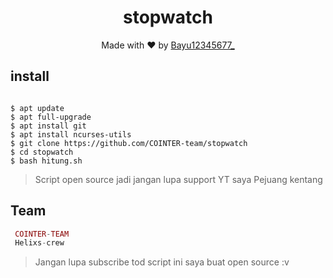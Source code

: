 <h1 align="center">
  stopwatch
</h1>
</div>
<p align="center">
  Made with ❤️ by <a href="https://github.com/Bayu12345677">Bayu12345677_</a>
</p>
<p align="center">
 
## install
```vbscript

$ apt update
$ apt full-upgrade
$ apt install git
$ apt install ncurses-utils
$ git clone https://github.com/COINTER-team/stopwatch
$ cd stopwatch
$ bash hitung.sh

```


> Script open source jadi jangan lupa support YT saya Pejuang kentang

## Team
```php
 COINTER-TEAM
 Helixs-crew
```

> Jangan lupa subscribe tod
> script ini saya buat open source :v
